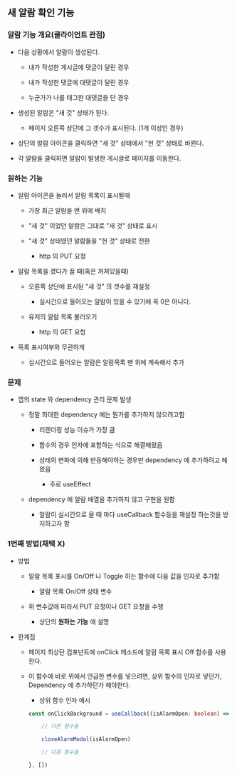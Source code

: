 ## **새 알람 확인 기능**

### **알람 기능 개요(클라이언트 관점)**

- 다음 상황에서 알람이 생성된다.

    + 내가 작성한 게시글에 댓글이 달린 경우

    + 내가 작성한 댓글에 대댓글이 달린 경우

    + 누군가가 나를 태그한 대댓글을 단 경우

- 생성된 알람은 "새 것" 상태가 된다.

    + 페이지 오른쪽 상단에 그 갯수가 표시된다. (1개 이상인 경우)

- 상단의 알람 아이콘을 클릭하면 "새 것" 상태에서 "헌 것" 상태로 바뀐다.

- 각 알람을 클릭하면 알람이 발생한 게시글로 페이지를 이동한다.

### **원하는 기능**

- 알람 아이콘을 눌러서 알람 목록이 표시될때
    
    + 가장 최근 알람을 맨 위에 배치

    + "새 것" 이었던 알람은 그대로 "새 것" 상태로 표시

    + "새 것" 상태였던 알람들을 "헌 것" 상태로 전환

        * http 의 PUT 요청

- 알람 목록을 켰다가 끌 때(혹은 꺼져있을때)

    + 오른쪽 상단에 표시된 "새 것" 의 갯수를 재설정

        * 실시간으로 들어오는 알람이 있을 수 있기에 꼭 0은 아니다.

    + 유저의 알람 목록 불러오기

        * http 의 GET 요청

- 목록 표시여부와 무관하게

    + 실시간으로 들어오는 알람은 알람목록 맨 위에 계속해서 추가

### **문제**

- 앱의 state 와 dependency 관리 문제 발생

    + 정말 최대한 dependency 에는 뭔가를 추가하지 않으려고함

        * 리렌더링 성능 이슈가 가장 큼

        * 함수의 경우 인자에 포함하는 식으로 해결해왔음

        * 상태의 변화에 의해 반응해야하는 경우만 dependency 에 추가하려고 해왔음

            - 주로 useEffect

    + dependency 에 알람 배열을 추가하지 않고 구현을 원함

        * 알람이 실시간으로 올 때 마다 useCallback 함수등을 재설정 하는것을 방지하고자 함

### **1번째 방법(채택 X)**

- 방법

    + 알람 목록 표시를 On/Off 나 Toggle 하는 함수에 다음 값을 인자로 추가함

        * 알람 목록 On/Off 상태 변수

    + 위 변수값에 따라서 PUT 요청이나 GET 요청을 수행

        * 상단의 **원하는 기능** 에 설명

- 한계점

    + 페이지 최상단 컴포넌트에 onClick 메소드에 알람 목록 표시 Off 함수를 사용한다.

    + 이 함수에 바로 위에서 언급한 변수를 넣으려면, 상위 함수의 인자로 넣던가, Dependency 에 추가하던가 해야한다.

        * 상위 함수 인자 예시

        ```ts
        const onClickBackground = useCallback((isAlarmOpen: boolean) => {

            // 다른 함수들

            closeAlarmModal(isAlarmOpen)

            // 다른 함수들

        }, [])
        ```




